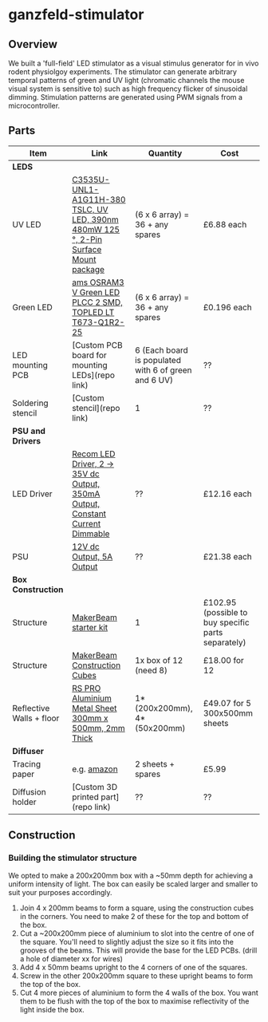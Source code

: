 # ganzfeld-stimulator

## Overview
We built a 'full-field' LED stimulator as a visual stimulus generator for in vivo rodent physiolgoy experiments. The stimulator can generate arbitrary temporal patterns of green and UV light (chromatic channels the mouse visual system is sensitive to) such as high frequency flicker of sinusoidal dimming. Stimulation patterns are generated using PWM signals from a microcontroller.


## Parts 

| Item | Link | Quantity | Cost |
|------|------|----------|------|
| **LEDS**| | | |
| UV LED   |[C3535U- UNL1-A1G11H-380 TSLC, UV LED, 390nm 480mW 125 °, 2-Pin Surface Mount package](https://uk.rs-online.com/web/p/uv-leds/9033769) | (6 x 6 array) = 36 + any spares | £6.88 each |
| Green LED | [ams OSRAM3 V Green LED PLCC 2 SMD, TOPLED LT T673-Q1R2-25](https://uk.rs-online.com/web/p/leds/6648197) | (6 x 6 array) = 36 + any spares | £0.196 each|
| LED mounting PCB |  [Custom PCB board for mounting LEDs](repo link) | 6 (Each board is populated with 6 of green and 6 UV) | ?? | 
| Soldering stencil | [Custom stencil](repo link) | 1 | ?? |
|**PSU and Drivers**|||
| LED Driver | [Recom LED Driver, 2 → 35V dc Output, 350mA Output, Constant Current Dimmable](https://uk.rs-online.com/web/p/led-drivers/0416913) | ?? | £12.16 each |
| PSU | [12V dc Output, 5A Output](https://uk.rs-online.com/web/p/ac-dc-adapters/8808408?gb=s) | ?? | £21.38 each |
|**Box Construction**| | |
| Structure | [MakerBeam starter kit](https://www.technobotsonline.com/makerbeamxl-regular-starter-kit-in-black-anodised-threaded.html) | 1 | £102.95 (possible to buy specific parts separately) |
| Structure | [MakerBeam Construction Cubes](https://www.technobotsonline.com/makerbeam-xl-black-corner-cubes-pack-of-12.html) | 1x box of 12 (need 8) |  £18.00 for 12 |
| Reflective Walls + floor | [RS PRO Aluminium Metal Sheet 300mm x 500mm, 2mm Thick](https://uk.rs-online.com/web/p/metal-sheets/0434059) | 1*(200x200mm), 4*(50x200mm) | £49.07 for 5 300x500mm sheets |
|**Diffuser** | | |
| Tracing paper | e.g. [amazon](https://www.amazon.co.uk/GLADFRESIT-Translucent-Architecture-Scrapbooking-Printing/dp/B0C3VX6JPX/ref=asc_df_B0C3VX6JPX/?tag=googshopuk-21&linkCode=df0&hvadid=662823090693&hvpos=&hvnetw=g&hvrand=10142952570193465802&hvpone=&hvptwo=&hvqmt=&hvdev=c&hvdvcmdl=&hvlocint=&hvlocphy=1006565&hvtargid=pla-2196737734548&psc=1&mcid=5f2980b322dd33169770b0c6ecff1379) | 2 sheets + spares | £5.99 |
| Diffusion holder | [Custom 3D printed part](repo link) | ?? | ?? |

## Construction

### Building the stimulator structure
We opted to make a 200x200mm box with a ~50mm depth for achieving a uniform intensity of light. The box can easily be scaled larger and smaller to suit your purposes accordingly.

1) Join 4 x 200mm beams to form a square, using the construction cubes in the corners. You need to make 2 of these for the top and bottom of the box.
2) Cut a ~200x200mm piece of aluminium to slot into the centre of one of the square. You'll need to slightly adjust the size so it fits into the grooves of the beams. This will provide the base for the LED PCBs. (drill a hole of diameter xx for wires)
3) Add 4 x 50mm beams upright to the 4 corners of one of the squares.
4) Screw in the other 200x200mm square to these upright beams to form the top of the box.
5) Cut 4 more pieces of aluminium to form the 4 walls of the box. You want them to be flush with the top of the box to maximise reflectivity of the light inside the box.
